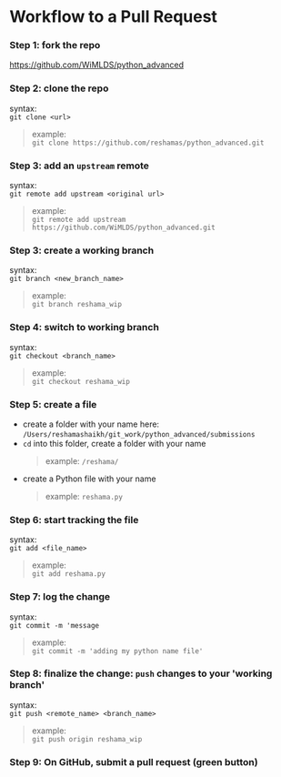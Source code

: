 # Workflow to a Pull Request

### Step 1:  fork the repo
https://github.com/WiMLDS/python_advanced

### Step 2:  clone the repo
syntax:  
`git clone <url>`  
>example:  
`git clone https://github.com/reshamas/python_advanced.git`


### Step 3:  add an `upstream` remote
syntax:  
`git remote add upstream <original url>`  
>example:  
`git remote add upstream https://github.com/WiMLDS/python_advanced.git`

### Step 3:  create a working branch
syntax:  
`git branch <new_branch_name>`    
>example:  
`git branch reshama_wip`

### Step 4:  switch to working branch
syntax:  
`git checkout <branch_name>`
>example:  
`git checkout reshama_wip`

### Step 5:  create a file
- create a folder with your name here:  `/Users/reshamashaikh/git_work/python_advanced/submissions`
- `cd` into this folder, create a folder with your name
    >example:  `/reshama/`
- create a Python file with your name
    >example:  `reshama.py`

### Step 6:  start tracking the file
syntax:  
`git add <file_name>`
>example:  
`git add reshama.py`

### Step 7:  log the change 
syntax:  
`git commit -m 'message`
>example:  
`git commit -m 'adding my python name file'`

### Step 8:  finalize the change:  `push` changes to your 'working branch'
syntax:  
`git push <remote_name> <branch_name>`  
>example:  
`git push origin reshama_wip`

### Step 9:  On GitHub, submit a pull request (green button)
